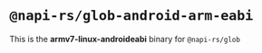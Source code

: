 # `@napi-rs/glob-android-arm-eabi`

This is the **armv7-linux-androideabi** binary for `@napi-rs/glob`
